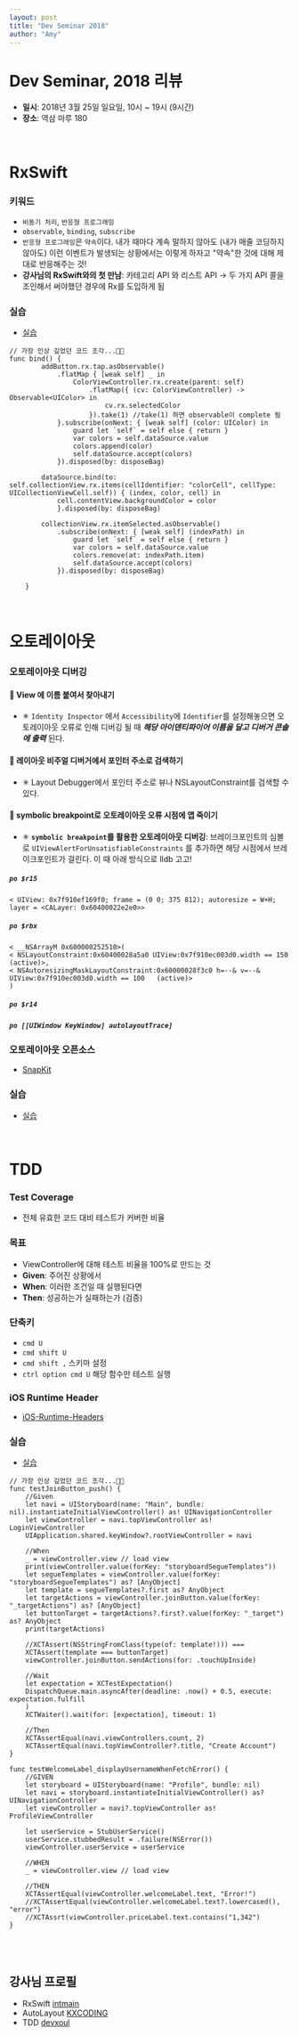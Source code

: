 ```yaml
---
layout: post
title: "Dev Seminar 2018"
author: "Amy"
---
```


# Dev Seminar, 2018 리뷰

- **일시**: 2018년 3월 25일 일요일, 10시 ~ 19시 (9시간)
- **장소**: 역삼 마루 180


<br>

# RxSwift
### 키워드
- `비동기 처리`, `반응형 프로그래밍`
- `observable`, `binding`, `subscribe`
- `반응형 프로그래밍`은 `약속`이다. 내가 때마다 계속 말하지 않아도 (내가 매줄 코딩하지 않아도) 이런 이벤트가 발생되는 상황에서는 이렇게 하자고 "약속"한 것에 대해 제대로 반응해주는 것!
- **강사님의 RxSwift와의 첫 만남**: 카테고리 API 와 리스트 API → 두 가지 API 콜을 조인해서 써야했던 경우에 Rx를 도입하게 됨

### 실습
- [실습](https://github.com/intmain/RxColor)


```
// 가장 인상 깊었던 코드 조각...🙏🏻
func bind() {
        addButton.rx.tap.asObservable()
            .flatMap { [weak self] _ in
                ColorViewController.rx.create(parent: self)
                    .flatMap({ (cv: ColorViewController) -> Observable<UIColor> in
                        cv.rx.selectedColor
                    }).take(1) //take(1) 하면 observable이 complete 됨
            }.subscribe(onNext: { [weak self] (color: UIColor) in
                guard let `self` = self else { return }
                var colors = self.dataSource.value
                colors.append(color)
                self.dataSource.accept(colors)
            }).disposed(by: disposeBag)
        
        dataSource.bind(to: self.collectionView.rx.items(cellIdentifier: "colorCell", cellType: UICollectionViewCell.self)) { (index, color, cell) in
            cell.contentView.backgroundColor = color
            }.disposed(by: disposeBag)
        
        collectionView.rx.itemSelected.asObservable()
            .subscribe(onNext: { [weak self] (indexPath) in
                guard let `self` = self else { return }
                var colors = self.dataSource.value
                colors.remove(at: indexPath.item)
                self.dataSource.accept(colors)
            }).disposed(by: disposeBag)
        
    }
```


<br>

# 오토레이아웃 
### 오토레이아웃 디버깅

#### 🧐 View 에 이름 붙여서 찾아내기
- ✳︎ `Identity Inspector` 에서 `Accessibility`에 `Identifier`를 설정해놓으면 오토레이아웃 오류로 인해 디버깅 될 때 _**해당 아이덴티파이어 이름을 달고 디버거 콘솔에 출력**_ 된다.

#### 🧐 레이아웃 비주얼 디버거에서 포인터 주소로 검색하기
- ✳︎ Layout Debugger에서 포인터 주소로 뷰나 NSLayoutConstraint를 검색할 수 있다.

#### 🧐 symbolic breakpoint로 오토레이아웃 오류 시점에 앱 죽이기
- ✳︎ **`symbolic breakpoint`를 활용한 오토레이아웃 디버깅**: 브레이크포인트의 심볼로 `UIViewAlertForUnsatisfiableConstraints` 를 추가하면 해당 시점에서 브레이크포인트가 걸린다. 이 때 아래 방식으로 lldb 고고!


##### `po $r15`
```
< UIView: 0x7f910ef169f0; frame = (0 0; 375 812); autoresize = W+H; layer = <CALayer: 0x60400022e2e0>>
```

##### `po $rbx`
```
< __NSArrayM 0x600000252510>(
< NSLayoutConstraint:0x60400028a5a0 UIView:0x7f910ec003d0.width == 150   (active)>,
< NSAutoresizingMaskLayoutConstraint:0x60000028f3c0 h=--& v=--& UIView:0x7f910ec003d0.width == 100   (active)>
)
```

##### `po $r14`
##### `po [[UIWindow KeyWindow] autolayoutTrace]`

### 오토레이아웃 오픈소스
- [SnapKit](https://github.com/SnapKit/SnapKit)

### 실습
- [실습](https://github.com/amywork/DevSeminar/tree/master/02_AutoLayout)


<br>

# TDD

### Test Coverage
- 전체 유효한 코드 대비 테스트가 커버한 비율

### 목표
- ViewController에 대해 테스트 비율을 100%로 만드는 것
- **Given**: 주어진 상황에서
- **When**: 이러한 조건일 때 실행된다면
- **Then**: 성공하는가 실패하는가 (검증)

### 단축키
- `cmd U`
- `cmd shift U`
- `cmd shift ,` 스키마 설정
- `ctrl option cmd U` 해당 함수만 테스트 실행

### iOS Runtime Header
- [iOS-Runtime-Headers](https://github.com/nst/iOS-Runtime-Headers/blob/master/Frameworks/UIKit.framework/UIViewController.h)

### 실습
- [실습](https://github.com/devxoul/FastLogin)


```
// 가장 인상 깊었던 코드 조각...🙏🏻
func testJoinButton_push() {
    //Given
    let navi = UIStoryboard(name: "Main", bundle: nil).instantiateInitialViewController() as! UINavigationController
    let viewController = navi.topViewController as! LoginViewController
    UIApplication.shared.keyWindow?.rootViewController = navi
    
    //When
    _ = viewController.view // load view
    print(viewController.value(forKey: "storyboardSegueTemplates"))
    let segueTemplates = viewController.value(forKey: "storyboardSegueTemplates") as? [AnyObject]
    let template = segueTemplates?.first as? AnyObject
    let targetActions = viewController.joinButton.value(forKey: "_targetActions") as? [AnyObject]
    let buttonTarget = targetActions?.first?.value(forKey: "_target") as? AnyObject
    print(targetActions)
    
    //XCTAssert(NSStringFromClass(type(of: template!))) ===
    XCTAssert(template === buttonTarget)
    viewController.joinButton.sendActions(for: .touchUpInside)
    
    //Wait
    let expectation = XCTestExpectation()
    DispatchQueue.main.asyncAfter(deadline: .now() + 0.5, execute: expectation.fulfill
    )
    XCTWaiter().wait(for: [expectation], timeout: 1)
    
    //Then
    XCTAssertEqual(navi.viewControllers.count, 2)
    XCTAssertEqual(navi.topViewController?.title, "Create Account")
}
```

```
func testWelcomeLabel_displayUsernameWhenFetchError() {
    //GIVEN
    let storyboard = UIStoryboard(name: "Profile", bundle: nil)
    let navi = storyboard.instantiateInitialViewController() as? UINavigationController
    let viewController = navi?.topViewController as! ProfileViewController
    
    let userService = StubUserService()
    userService.stubbedResult = .failure(NSError())
    viewController.userService = userService
    
    //WHEN
    _ = viewController.view // load view
    
    //THEN
    XCTAssertEqual(viewController.welcomeLabel.text, "Error!")
    //XCTAssertEqual(viewController.welcomeLabel.text?.lowercased(), "error")
    //XCTAssrt(viewController.priceLabel.text.contains("1,342")
}
```

<br>
<br>

## 강사님 프로필
- RxSwift [intmain](https://github.com/intmain)
- AutoLayout [KXCODING](https://kxcoding.com)
- TDD [devxoul](https://github.com/devxoul)